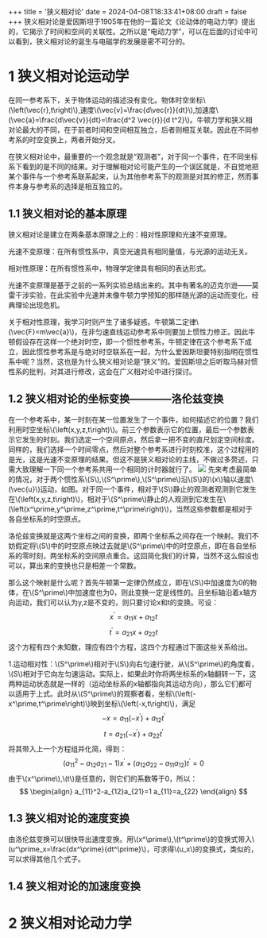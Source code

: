 +++
title = '狭义相对论'
date = 2024-04-08T18:33:41+08:00
draft = false
+++
狭义相对论是爱因斯坦于1905年在他的一篇论文《论动体的电动力学》提出的，它揭示了时间和空间的关联性。之所以是“电动力学”，可以在后面的讨论中可以看到，狭义相对论的诞生与电磁学的发展是密不可分的。
# 1 狭义相对论运动学
在同一参考系下，关于物体运动的描述没有变化。物体时空坐标\\(\left(\vec{r},t\right)\\),速度\\(\vec{v}=\frac{d\vec{r}}{dt}\\),加速度\\(\vec{a}=\frac{d\vec{v}}{dt}=\frac{d^2 \vec{r}}{d t^2}\\)。牛顿力学和狭义相对论最大的不同，在于前者时间和空间相互独立，后者则相互关联。因此在不同参考系的时空变换上，两者开始分叉。

在狭义相对论中，最重要的一个观念就是“观测者”，对于同一个事件，在不同坐标系下看到的是不同的结果。对于理解相对论可能产生的一个误区就是，不自觉地把某个事件与一个参考系联系起来，认为其他参考系下的观测是对其的修正，然而事件本身与参考系的选择是相互独立的。
## 1.1 狭义相对论的基本原理
狭义相对论是建立在两条基本原理之上的：相对性原理和光速不变原理。

光速不变原理：在所有惯性系中，真空光速具有相同量值，与光源的运动无关。

相对性原理：在所有惯性系中，物理学定律具有相同的表达形式。

光速不变原理是基于之前的一系列实验总结出来的。其中有著名的迈克尔逊——莫雷干涉实验，在此实验中光速并未像牛顿力学预知的那样随光源的运动而变化，经典理论出现危机。

关于相对性原理，我学习时则产生了诸多疑惑。牛顿第二定律\\(\vec{F}=m\vec{a}\\)，在非匀速直线运动参考系中则要加上惯性力修正。因此牛顿假设存在这样一个绝对时空，即一个惯性参考系，牛顿定律在这个参考系下成立，因此惯性参考系是与绝对时空联系在一起，为什么爱因斯坦要特别指明在惯性系中呢？当然，这也是为什么狭义相对论是“狭义”的。爱因斯坦之后听取马赫对惯性系的批判，对其进行修改，这会在广义相对论中进行探讨。

## 1.2 狭义相对论的坐标变换————洛伦兹变换
在一个参考系中，某一时刻在某一位置发生了一个事件，如何描述它的位置？我们利用时空坐标\\(\left(x,y,z,t\right)\\)。前三个参数表示它的位置，最后一个参数表示它发生的时刻。我们选定一个空间原点，然后拿一把不变的直尺划定空间标度。同样的，我们选择一个时间零点，然后对整个参考系进行时刻校准，这个过程用的是光，这是光速不变原理的结果。但这不是狭义相对论的主线，不做过多赘述，只需大致理解一下同一个参考系共用一个相同的计时器就行了。
![](/images/洛伦兹变换.webp)
先来考虑最简单的情况，对于两个惯性系\\(S\\),\\(S^\prime\\),\\(S^\prime\\)沿\\(S\\)的\\(x\\)轴以速度\\(\vec{u}\\)运动，如图。对于同一个事件，相对于\\(S\\)静止的观测者观测到它发生在\\(\left(x,y,z,t\right)\\)，相对于\\(S^\prime\\)静止的人观测到它发生在\\(\left(x^\prime,y^\prime,z^\prime,t^\prime\right)\\)，当然这些参数都是相对于各自坐标系的时空原点。

洛伦兹变换就是这两个坐标之间的变换，即两个坐标系之间存在一个映射。我们不妨假定将\\(S\\)中的时空原点映过去就是\\(S^\prime\\)中的时空原点，即在各自坐标系的零时刻，两坐标系的空间原点重合。这回简化我们的计算，当然不这么假设也可以，算出来的变换也只是相差一个常数。

那么这个映射是什么呢？首先牛顿第一定律仍然成立，即在\\(S\\)中加速度为0的物体，在\\(S^\prime\\)中加速度也为0，则此变换一定是线性的。且坐标轴沿着x轴方向运动，我们可以认为y,z是不变的，则只要讨论x和t的变换。可设：
$$x^\prime=a_{11}x+a_{12}t$$
$$t^\prime=a_{21}x+a_{22}t$$
这个方程有四个未知数，理应有四个方程，这四个方程通过下面这些关系给出。

1.运动相对性：\\(S^\prime\\)相对于\\(S\\)向右匀速行驶，从\\(S^\prime\\)的角度看，\\(S\\)相对于它向左匀速运动。实际上，如果此时你将两坐标系的x轴翻转一下，这两种运动状态就是一样的（运动坐标系的x轴都指向其运动方向），那么它们都可以适用于上式。此时从\\(S^\prime\\)的观察者看，坐标\\(\left(-x^\prime,t^\prime\right)\\)映到坐标\\(\left(-x,t\right)\\)，满足
$$-x=a_{11}(-x^\prime)+a_{12}t^\prime$$
$$t=a_{21}(-x^\prime)+a_{22}t^\prime$$
将其带入上一个方程组并化简，得到：
$$\left(a_{11}^2-a_{12}a_{21}-1\right)x^\prime+\left(a_{12}a_{22}-a_{11}a_{12}\right)t^\prime=0$$
由于\\(x^\prime\\),\\(t\\)是任意的，则它们的系数等于0，所以：
$$
\begin{align}
a_{11}^2-a_{12}a_{21}=1
a_{11}=a_{22}
\end{align}
$$
## 1.3 狭义相对论的速度变换
由洛伦兹变换可以很快导出速度变换。用\\(x^\prime\\),\\(t^\prime\\)的变换式带入\\(u^\prime_x=\frac{dx^\prime}{dt^\prime}\\)，可求得\\(u_x\\)的变换式，类似的，可以求得其他几个式子。

## 1.4 狭义相对论的加速度变换
# 2 狭义相对论动力学
